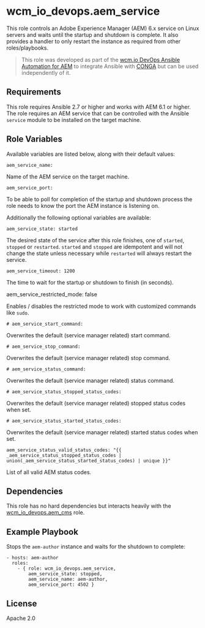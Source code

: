 # wcm_io_devops.aem_service

This role controls an Adobe Experience Manager (AEM) 6.x service on Linux servers and waits until the startup and shutdown is complete. It also provides a handler to only restart the instance as required from other roles/playbooks.

> This role was developed as part of the
> [wcm.io DevOps Ansible Automation for AEM](http://devops.wcm.io/ansible-aem/)
> to integrate Ansible with
> [CONGA](http://devops.wcm.io/conga/) but can be used independently of
> it.

## Requirements

This role requires Ansible 2.7 or higher and works with AEM 6.1 or
higher. The role requires an AEM service that can be controlled with the
Ansible `service` module to be installed on the target machine.

## Role Variables

Available variables are listed below, along with their default values:

	aem_service_name: 

Name of the AEM service on the target machine. 

	aem_service_port:
 
To be able to poll for completion of the startup and shutdown process the role needs to know the port the AEM instance is listening on. 

Additionally the following optional variables are available:

	aem_service_state: started

The desired state of the service after this role finishes, one of `started`, `stopped` or `restarted`. `started` and `stopped` are idempotent and will not change the state unless necessary while `restarted` will always restart the service. 

	aem_service_timeout: 1200

The time to wait for the startup or shutdown to finish (in seconds).

aem_service_restricted_mode: false

Enables / disables the restricted mode to work with customized commands like `sudo`.

    # aem_service_start_command: 

Overwrites the default (service manager related) start command.

    # aem_service_stop_command: 

Overwrites the default (service manager related) stop command.

    # aem_service_status_command: 

Overwrites the default (service manager related) status command.

    # aem_service_status_stopped_status_codes:

Overwrites the default (service manager related) stopped status codes
when set.

    # aem_service_status_started_status_codes:

Overwrites the default (service manager related) started status codes
when set.

    aem_service_status_valid_status_codes: "{{ _aem_service_status_stopped_status_codes | union(_aem_service_status_started_status_codes) | unique }}"
    
List of all valid AEM status codes.

## Dependencies

This role has no hard dependencies but interacts heavily with the [wcm_io_devops.aem_cms](https://github.com/wcm-io-devops/ansible-aem-cms) role.

## Example Playbook

Stops the `aem-author` instance and waits for the shutdown to complete: 

	- hosts: aem-author
	  roles:
	    - { role: wcm_io_devops.aem_service,
	        aem_service_state: stopped,
	        aem_service_name: aem-author,
	        aem_service_port: 4502 }

## License

Apache 2.0
